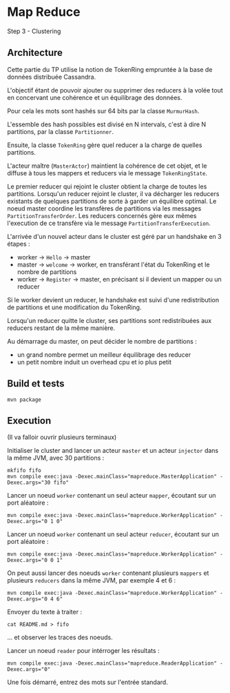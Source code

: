 # Map Reduce

Step 3 - Clustering


## Architecture

Cette partie du TP utilise la notion de TokenRing empruntée à la base de données distribuée Cassandra.

L'objectif étant de pouvoir ajouter ou supprimer des reducers à la volée tout en concervant une cohérence et un équilibrage des données.

Pour cela les mots sont hashés sur 64 bits par la classe `MurmurHash`.

L'essemble des hash possibles est divisé en N intervals, c'est à dire N partitions, par la classe `Partitionner`.

Ensuite, la classe `TokenRing` gère quel reducer a la charge de quelles partitions.

L'acteur maître (`MasterActor`) maintient la cohérence de cet objet, et le diffuse à tous les mappers et reducers via le message `TokenRingState`.

Le premier reducer qui rejoint le cluster obtient la charge de toutes les partitions.
Lorsqu'un reducer rejoint le cluster, il va décharger les reducers existants de quelques partitions de sorte à garder un équilibre optimal.
Le noeud master coordine les transfères de partitions via les messages `PartitionTransferOrder`.
Les reducers concernés gère eux mêmes l'execution de ce transfère via le message `PartitionTransferExecution`.


L'arrivée d'un nouvel acteur dans le cluster est géré par un handshake en 3 étapes :
* worker -> `Hello` -> master
* master -> `welcome` -> worker, en transférant l'état du TokenRing et le nombre de partitions
* worker -> `Register` -> master, en précisant si il devient un mapper ou un reducer

Si le worker devient un reducer, le handshake est suivi d'une redistribution de partitions et une modification du TokenRing.

Lorsqu'un reducer quitte le cluster, ses partitions sont redistribuées aux reducers restant de la même manière.

Au démarrage du master, on peut décider le nombre de partitions :
* un grand nombre permet un meilleur équilibrage des reducer
* un petit nombre induit un overhead cpu et io plus petit


## Build et tests

```
mvn package
```

## Execution

(Il va falloir ouvrir plusieurs terminaux)

Initialiser le cluster and lancer un acteur `master` et un acteur `injector` dans la même JVM, avec 30 partitions :
```
mkfifo fifo
mvn compile exec:java -Dexec.mainClass="mapreduce.MasterApplication" -Dexec.args="30 fifo"
```

Lancer un noeud `worker` contenant un seul acteur `mapper`, écoutant sur un port aléatoire :
```
mvn compile exec:java -Dexec.mainClass="mapreduce.WorkerApplication" -Dexec.args="0 1 0"
```

Lancer un noeud `worker` contenant un seul acteur `reducer`, écoutant sur un port aléatoire :
```
mvn compile exec:java -Dexec.mainClass="mapreduce.WorkerApplication" -Dexec.args="0 0 1"
```

On peut aussi lancer des noeuds `worker` contenant plusieurs `mappers` et plusieurs `reducers` dans la même JVM, par exemple 4 et 6 :
```
mvn compile exec:java -Dexec.mainClass="mapreduce.WorkerApplication" -Dexec.args="0 4 6"
```

Envoyer du texte à traiter :
```
cat README.md > fifo
```
... et observer les traces des noeuds.

Lancer un noeud `reader` pour intérroger les résultats :
```
mvn compile exec:java -Dexec.mainClass="mapreduce.ReaderApplication" -Dexec.args="0"
```
Une fois démarré, entrez des mots sur l'entrée standard.
